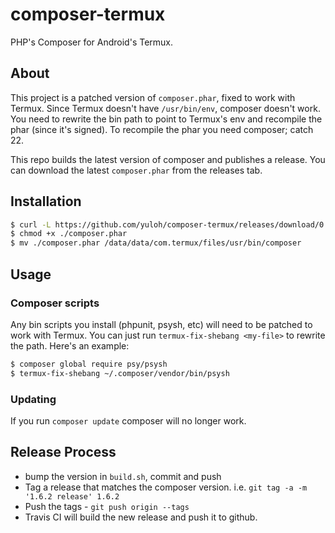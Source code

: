 # composer-termux

PHP's Composer for Android's Termux.

## About

This project is a patched version of `composer.phar`, fixed to work with Termux.  Since Termux doesn't have `/usr/bin/env`, composer doesn't work.  You need to rewrite the bin path to point to Termux's env and recompile the phar (since it's signed).  To recompile the phar you need composer; catch 22.

This repo builds the latest version of composer and publishes a release.  You can download the latest `composer.phar` from the releases tab.

## Installation

```bash
$ curl -L https://github.com/yuloh/composer-termux/releases/download/0.0.1/composer.phar -o composer.phar
$ chmod +x ./composer.phar
$ mv ./composer.phar /data/data/com.termux/files/usr/bin/composer
```

## Usage

### Composer scripts

Any bin scripts you install (phpunit, psysh, etc) will need to be patched to work with Termux.  You can just run `termux-fix-shebang <my-file>` to rewrite the path.  Here's an example:

```bash
$ composer global require psy/psysh
$ termux-fix-shebang ~/.composer/vendor/bin/psysh
```

### Updating

If you run `composer update` composer will no longer work.

## Release Process

- bump the version in `build.sh`, commit and push
- Tag a release that matches the composer version. i.e. `git tag -a -m '1.6.2 release' 1.6.2`
- Push the tags - `git push origin --tags`
- Travis CI will build the new release and push it to github.
